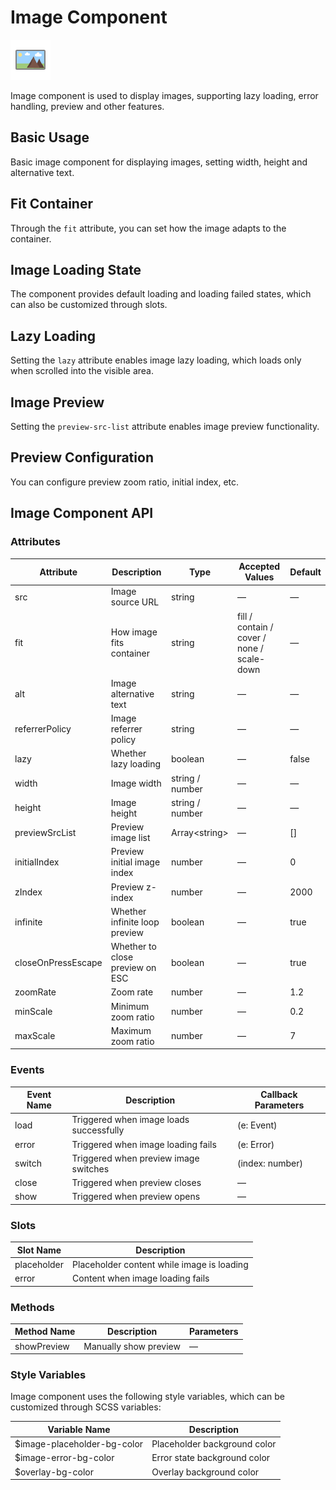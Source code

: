 <script setup lang="ts">
import imageBasic from '../examples/image/basic.vue'
import imageFit from '../examples/image/fit.vue'
import imageLoading from '../examples/image/loading.vue'
import imageLazy from '../examples/image/lazy.vue'
import imagePreview from '../examples/image/preview.vue'
import imagePreviewConfig from '../examples/image/preview-config.vue'
</script>

# Image Component

![Image Component](/components/image.png)

Image component is used to display images, supporting lazy loading, error handling, preview and other features.

## Basic Usage

Basic image component for displaying images, setting width, height and alternative text.

<demo :component="imageBasic" name="image" examples="basic" />

## Fit Container

Through the `fit` attribute, you can set how the image adapts to the container.

<demo :component="imageFit" name="image" examples="fit" />

## Image Loading State

The component provides default loading and loading failed states, which can also be customized through slots.

<demo :component="imageLoading" name="image" examples="loading" />

## Lazy Loading

Setting the `lazy` attribute enables image lazy loading, which loads only when scrolled into the visible area.

<demo :component="imageLazy" name="image" examples="lazy" />

## Image Preview

Setting the `preview-src-list` attribute enables image preview functionality.

<demo :component="imagePreview" name="image" examples="preview" />

## Preview Configuration

You can configure preview zoom ratio, initial index, etc.

<demo :component="imagePreviewConfig" name="image" examples="preview-config" />

## Image Component API

### Attributes

| Attribute | Description | Type | Accepted Values | Default |
| --- | --- | --- | --- | --- |
| src | Image source URL | string | — | — |
| fit | How image fits container | string | fill / contain / cover / none / scale-down | — |
| alt | Image alternative text | string | — | — |
| referrerPolicy | Image referrer policy | string | — | — |
| lazy | Whether lazy loading | boolean | — | false |
| width | Image width | string / number | — | — |
| height | Image height | string / number | — | — |
| previewSrcList | Preview image list | Array\<string\> | — | [] |
| initialIndex | Preview initial image index | number | — | 0 |
| zIndex | Preview z-index | number | — | 2000 |
| infinite | Whether infinite loop preview | boolean | — | true |
| closeOnPressEscape | Whether to close preview on ESC | boolean | — | true |
| zoomRate | Zoom rate | number | — | 1.2 |
| minScale | Minimum zoom ratio | number | — | 0.2 |
| maxScale | Maximum zoom ratio | number | — | 7 |

### Events

| Event Name | Description | Callback Parameters |
| --- | --- | --- |
| load | Triggered when image loads successfully | (e: Event) |
| error | Triggered when image loading fails | (e: Error) |
| switch | Triggered when preview image switches | (index: number) |
| close | Triggered when preview closes | — |
| show | Triggered when preview opens | — |

### Slots

| Slot Name | Description |
| --- | --- |
| placeholder | Placeholder content while image is loading |
| error | Content when image loading fails |

### Methods

| Method Name | Description | Parameters |
| --- | --- | --- |
| showPreview | Manually show preview | — |

### Style Variables

Image component uses the following style variables, which can be customized through SCSS variables:

| Variable Name | Description |
| --- | --- |
| $image-placeholder-bg-color | Placeholder background color |
| $image-error-bg-color | Error state background color |
| $overlay-bg-color | Overlay background color | 